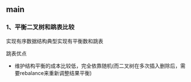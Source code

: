 ## main

### 1、平衡二叉树和跳表比较

实现有序数据结构典型实现有平衡数和跳表

跳表优点

* 维护结构平衡的成本比较低，完全依靠随机(而二叉树在多次插入删除后，需要rebalance来重新调整结果平衡)

